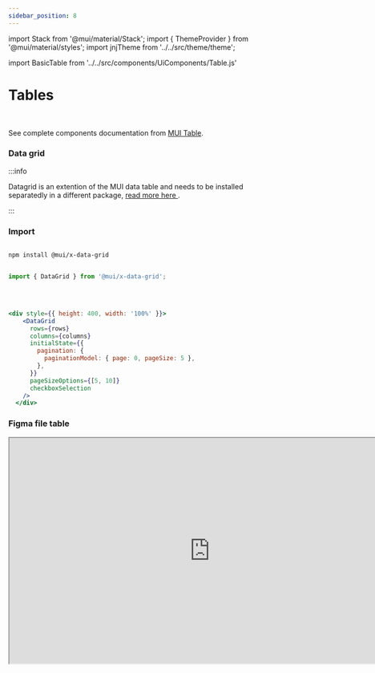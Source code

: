 ```yaml
---
sidebar_position: 8
---
```


import Stack from '@mui/material/Stack';
import { ThemeProvider } from '@mui/material/styles';
import jnjTheme from '../../src/theme/theme';

import BasicTable from '../../src/components/UiComponents/Table.js' 


# Tables

<br/>

See complete components documentation from [MUI Table](https://mui.com/material-ui/react-table/).

### Data grid

:::info

Datagrid is an extention of the MUI data table and needs to be installed separatedly in a different package, [read more here ](https://mui.com/x/react-data-grid/).

:::

### Import

```bash

npm install @mui/x-data-grid

```

```jsx

import { DataGrid } from '@mui/x-data-grid';

```

  <ThemeProvider theme={jnjTheme}>
  <Stack  direction="row" justifyContent="center" alignItems="center" spacing={4}>
       <BasicTable />
    </Stack>
  </ThemeProvider>
  <br />


  ```jsx jsx title="table.jsx"

<div style={{ height: 400, width: '100%' }}>
      <DataGrid
        rows={rows}
        columns={columns}
        initialState={{
          pagination: {
            paginationModel: { page: 0, pageSize: 5 },
          },
        }}
        pageSizeOptions={[5, 10]}
        checkboxSelection
      />
    </div>

```

   ### Figma file table

<iframe
  height="450"
  width="800"
  src="https://www.figma.com/embed?embed_host=share&url=https%3A%2F%2Fwww.figma.com%2Ffile%2FIKgg9mk0liILChULi9LvaM%2FComponents-J%2526J---v1.1.0%3Ftype%3Ddesign%26node-id%3D481%253A8217%26mode%3Ddesign%26t%3D1FfQQZ1voLD67woU-1"
  allowfullscreen
/>










